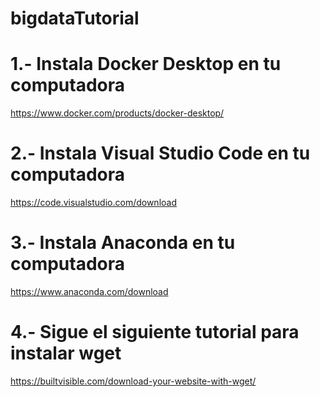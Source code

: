 # bigdataTutorial

# 1.- Instala Docker Desktop en tu computadora 

https://www.docker.com/products/docker-desktop/

# 2.- Instala Visual Studio Code en tu computadora 

https://code.visualstudio.com/download

# 3.- Instala Anaconda en tu computadora 

https://www.anaconda.com/download

# 4.- Sigue el siguiente tutorial para instalar wget

https://builtvisible.com/download-your-website-with-wget/
